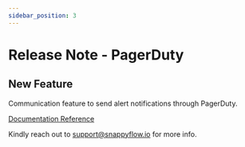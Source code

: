```yaml
---
sidebar_position: 3 
---
```

 # Release Note - PagerDuty

## New Feature

Communication feature to send alert notifications through PagerDuty.

[Documentation Reference](/docs/selfhosted-turbo/Alerts_notifications/Notifications/Create_Notification_Channel/pagerDuty)

Kindly reach out to [support@snappyflow.io](mailto:support@snappyflow.io) for more info.

